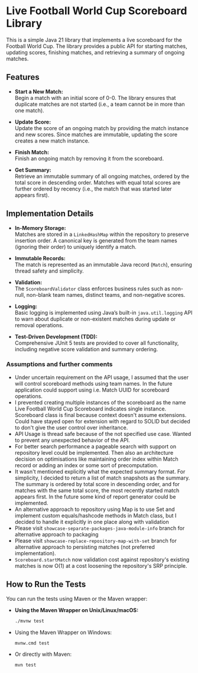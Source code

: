 # Live Football World Cup Scoreboard Library

This is a simple Java 21 library that implements a live scoreboard for the Football World Cup. The library provides a
public API for starting matches, updating scores, finishing matches, and retrieving a summary of ongoing matches.

## Features

- **Start a New Match:**  
  Begin a match with an initial score of 0-0. The library ensures that duplicate matches are not started (i.e., a team
  cannot be in more than one match).

- **Update Score:**  
  Update the score of an ongoing match by providing the match instance and new scores. Since matches are immutable,
  updating the score creates a new match instance.

- **Finish Match:**  
  Finish an ongoing match by removing it from the scoreboard.

- **Get Summary:**  
  Retrieve an immutable summary of all ongoing matches, ordered by the total score in descending order. Matches with
  equal total scores are further ordered by recency (i.e., the match that was started later appears first).

## Implementation Details

- **In-Memory Storage:**  
  Matches are stored in a `LinkedHashMap` within the repository to preserve insertion order. A canonical key is
  generated from the team names (ignoring their order) to uniquely identify a match.

- **Immutable Records:**  
  The match is represented as an immutable Java record (`Match`), ensuring thread safety and simplicity.

- **Validation:**  
  The `ScoreboardValidator` class enforces business rules such as non-null, non-blank team names, distinct teams, and
  non-negative scores.

- **Logging:**  
  Basic logging is implemented using Java’s built-in `java.util.logging` API to warn about duplicate or non-existent
  matches during update or removal operations.

- **Test-Driven Development (TDD):**  
  Comprehensive JUnit 5 tests are provided to cover all functionality, including negative score validation and summary
  ordering.

### Assumptions and further comments

- Under uncertain requirement on the API usage, I assumed that the user will control scoreboard methods using team
  names. In the future application could support using i.e. Match UUID for scoreboard operations.
- I prevented creating multiple instances of the scoreboard as the name Live Football World Cup Scoreboard indicates
  single instance. Scoreboard class is final because context doesn't assume extensions. Could have stayed open for
  extension with regard to SOLID but decided to don't give the user control over inheritance.
- API Usage is thread safe because of the not specified use case. Wanted to prevent any unexpected behavior of the API.
- For better search performance a pageable search with support on repository level could be implemented. Then also an
  architecture decision on optimisations like maintaining order index within Match record or adding an index or some
  sort of precomputation.
- It wasn't mentioned explicitly what the expected summary format. For simplicity, I decided to return a list of match
  snapshots as the summary. The summary is ordered by total score in descending order, and for matches with the same
  total score, the most recently started match appears first. In the future some kind of report generator could be
  implemented.
- An alternative approach to repository using Map is to use Set and implement custom equals/hashcode methods in Match
  class, but I decided to handle it explicitly in one place along with validation
- Please visit `showcase-separate-packages-java-module-info` branch for alternative approach to packaging
- Please visit `showcase-replace-repository-map-with-set` branch for alternative approach to persisting matches (not
  preferred implementation).
- `Scoreboard.startMatch` now validation cost against repository's existing matches is now O(1) at a cost loosening the
  repository's SRP principle.

## How to Run the Tests

You can run the tests using Maven or the Maven wrapper:

- **Using the Maven Wrapper on Unix/Linux/macOS:**
  ```bash
  ./mvnw test
- Using the Maven Wrapper on Windows:
  ```bash
  mvnw.cmd test
- Or directly with Maven:
  ```bash
  mvn test